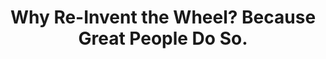 ---
layout: redirect
title: Why Re-Invent the Wheel? Because Great People Do So.
permalink: /death-by-tray-it-shall-be-1095/
redirect: /videos/death-by-tray-it-shall-be/
---
